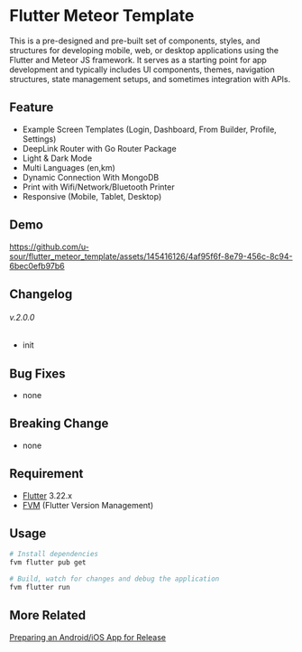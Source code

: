# Flutter Meteor Template

This is a pre-designed and pre-built set of components, styles, and structures for developing mobile, web, or desktop applications using the Flutter and Meteor JS framework. It serves as a starting point for app development and typically includes UI components, themes, navigation structures, state management setups, and sometimes integration with APIs.

## Feature

- Example Screen Templates (Login, Dashboard, From Builder, Profile, Settings)
- DeepLink Router with Go Router Package
- Light & Dark Mode
- Multi Languages (en,km)
- Dynamic Connection With MongoDB
- Print with Wifi/Network/Bluetooth Printer
- Responsive (Mobile, Tablet, Desktop)

## Demo

https://github.com/u-sour/flutter_meteor_template/assets/145416126/4af95f6f-8e79-456c-8c94-6bec0efb97b6

## Changelog

###### v.2.0.0

- init

## Bug Fixes

- none

## Breaking Change

- none

## Requirement

- [Flutter](https://docs.flutter.dev/get-started/install) 3.22.x
- [FVM](https://fvm.app/documentation/getting-started/installation) (Flutter Version Management)

## Usage

```bash
# Install dependencies
fvm flutter pub get

# Build, watch for changes and debug the application
fvm flutter run
```

## More Related

[Preparing an Android/iOS App for Release](APP_RELEASE_README.md)
